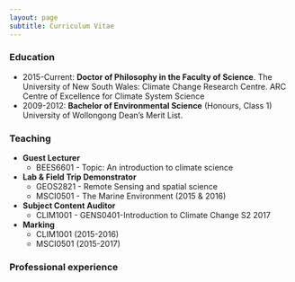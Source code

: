 ```yaml
---
layout: page
subtitle: Curriculum Vitae
---
```


### Education 
- 2015-Current: **Doctor of Philosophy in the Faculty of Science**. The University of New South Wales: Climate Change Research Centre. ARC Centre of Excellence for Climate System Science  
- 2009-2012: **Bachelor of Environmental Science** (Honours, Class 1) University of Wollongong Dean’s Merit List. 

### Teaching
- **Guest Lecturer**
    - BEES6601 - Topic: An introduction to climate science
- **Lab & Field Trip Demonstrator**
    - GEOS2821 - Remote Sensing and spatial science
    - MSCI0501 - The Marine Environment (2015 & 2016)
- **Subject Content Auditor**
    - CLIM1001 - GENS0401-Introduction to Climate Change S2 2017
- **Marking**
    - CLIM1001 (2015-2016)
    - MSCI0501 (2015-2017)

### Professional experience   